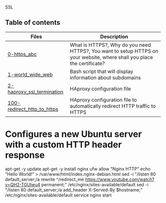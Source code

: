  SSL

## Table of contents
Files | Description
----- | -----------
[0-https_abc](./0-https_abc) | What is HTTPS?, Why do you need HTTPS?, You want to setup HTTPS on your website, where shall you place the certificate?
[1-world_wide_web](./1-world_wide_web) | Bash script that will display information about subdomains
[2-haproxy_ssl_termination](./2-haproxy_ssl_termination) | HAproxy configuration file
[100-redirect_http_to_https](./100-redirect_http_to_https) | HAproxy configuration file to automatically redirect HTTP traffic to HTTPS

# Configures a new Ubuntu server with a custom HTTP header response
apt-get -y update
apt-get -y install nginx
ufw allow "Nginx HTTP"
echo "Hello World!" > /var/www/html/index.nginx-debian.html
sed -i "/listen 80 default_server;/a rewrite ^/redirect_me https://www.youtube.com/watch?v=QH2-TGUlwu4 permanent;" /etc/nginx/sites-available/default
sed -i "/listen 80 default_server;/a add_header X-Served-By $hostname;" /etc/nginx/sites-available/default
service nginx start

